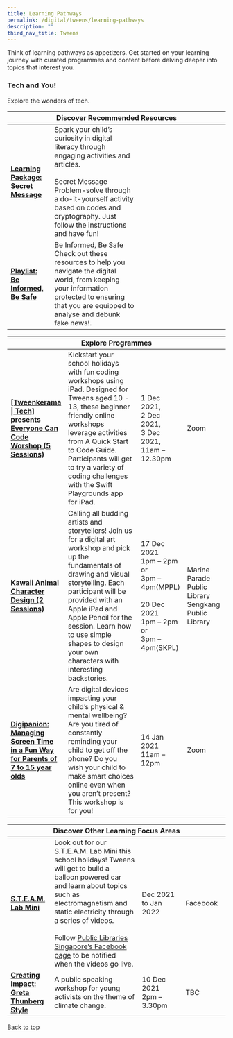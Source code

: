 ```yaml
---
title: Learning Pathways
permalink: /digital/tweens/learning-pathways
description: ""
third_nav_title: Tweens
---
```

Think of learning pathways as appetizers. Get started on your learning journey with curated programmes and content before delving deeper into topics that interest you.
<h3 class="has-text-indigo"><b>Tech and You!</b></h3>
Explore the wonders of tech.
<div class="horizontal-scroll margin--bottom--lg">
  <table class="generic-table">
    <thead>
      <tr>
        <th colspan="4" class="is-uppercase has-weight-normal has-text-indigo">Discover Recommended Resources</th>
      </tr>
    </thead>
    <tbody>
      <tr>
        <td style="width: 20%;"><a href="/digital/tweens/content" target="_blank" class="has-text-indigo"><b>Learning Package: Secret Message</b></a></td>
        <td style="width: 40%;">Spark your child’s curiosity in digital literacy through engaging activities and articles.<br><br>
Secret Message<br>
Problem-solve through a do-it-yourself activity based on codes and cryptography. Just follow the instructions and have fun!</td>
        <td style="width: 20%;"></td>
        <td style="width: 20%;"></td>
      </tr>
      <tr>
        <td><a href="/digital/tweens/content" target="_blank" class="has-text-indigo"><b>Playlist: Be Informed, Be Safe</b></a></td>
        <td> Be Informed, Be Safe<br>
Check out these resources to help you navigate the digital world, from keeping your information protected to ensuring that you are equipped to analyse and debunk fake news!. </td>
        <td> </td>
        <td> </td>
      </tr>
    </tbody>
  </table>
</div>

<div class="horizontal-scroll margin--bottom--lg">
  <table class="generic-table">
    <thead>
      <tr>
        <th colspan="4" class="is-uppercase has-weight-normal has-text-indigo">Explore Programmes</th>
      </tr>
    </thead>
    <tbody>
      <tr>
        <td style="width: 20%;"><a href="#" target="_blank" class="has-text-indigo"><b>[Tweenkerama | Tech] presents Everyone Can Code Worshop (5 Sessions)</b></a></td>
        <td style="width: 40%;">Kickstart your school holidays with fun coding workshops using iPad. Designed for Tweens aged 10 - 13, these beginner friendly online workshops leverage activities from A Quick Start to Code Guide. Participants will get to try a variety of coding challenges with the Swift Playgrounds app for iPad.</td>
        <td style="width: 20%;">1 Dec 2021,<br>2 Dec 2021,<br>3 Dec 2021,<br>
11am – 12.30pm</td>
        <td style="width: 20%;">Zoom</td>
      </tr>
      <tr>
        <td><a href="#" target="_blank" class="has-text-indigo"><b>Kawaii Animal Character Design (2 Sessions)</b></a></td>
        <td>Calling all budding artists and storytellers! Join us for a digital art workshop and pick up the fundamentals of drawing and visual storytelling. Each participant will be provided with an Apple iPad and Apple Pencil for the session. Learn how to use simple shapes to design your own characters with interesting backstories.</td>
        <td>17 Dec 2021 <br>1pm – 2pm or <br> 3pm – 4pm(MPPL) <br><br>20 Dec 2021 <br>1pm – 2pm or <br> 3pm – 4pm(SKPL)</td>
        <td>Marine Parade Public Library<br>Sengkang Public Library</td>
      </tr>
      <tr>
        <td><a href="#" target="_blank" class="has-text-indigo"><b>Digipanion: Managing Screen Time in a Fun Way for Parents of 7 to 15 year olds</b></a></td>
        <td>Are digital devices impacting your child’s physical & mental wellbeing? Are you tired of constantly reminding your child to get off the phone? Do you wish your child to make smart choices online even when you aren’t present? This workshop is for you!</td>
        <td>14 Jan 2021<br>11am – 12pm</td>
        <td>Zoom</td>
      </tr>
		</tbody>
  </table>
</div>

<div class="horizontal-scroll margin--bottom--lg">
  <table class="generic-table">
    <thead>
      <tr>
        <th colspan="4" class="is-uppercase has-weight-normal has-text-indigo">Discover Other Learning Focus Areas</th>
      </tr>
    </thead>
    <tbody>
      <tr>
        <td style="width: 20%;"><a href="https://www.facebook.com/publiclibrarysg" target="_blank" class="has-text-indigo"><b>S.T.E.A.M. Lab Mini</b></a></td>
        <td style="width: 40%;">Look out for our S.T.E.A.M. Lab Mini this school holidays! Tweens will get to build a balloon powered car and learn about topics such as electromagnetism and static electricity through a series of videos.<br><br>
Follow <a href="https://www.facebook.com/publiclibrarysg" target="_blank" class="has-text-indigo">Public Libraries Singapore’s Facebook page</a> to be notified when the videos go live.</td>
        <td style="width: 20%;">Dec 2021 to Jan 2022</td>
        <td style="width: 20%;">Facebook</td>
      </tr>
<tr>
<td><a href="#" target="_blank" class="has-text-indigo"><b>Creating Impact: Greta Thunberg Style</b></a></td>
        <td>A public speaking workshop for young activists on the theme of climate change.</td>
        <td>10 Dec 2021<br>2pm – 3.30pm</td>
        <td>TBC</td>
      </tr>
    </tbody>
  </table>
</div>

<p class="has-text-right margin--top--xl"><a href="#main-content" class="has-text-indigo">Back to top</a></p>